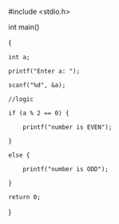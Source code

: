 #include <stdio.h>

int main()

{

    int a;

    printf("Enter a: ");

    scanf("%d", &a);

    //logic

    if (a % 2 == 0) {

        printf("number is EVEN");

    }

    else {

        printf("number is ODD");

    }

    return 0;

}
